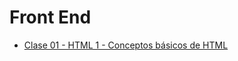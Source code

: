 # Front End

- [Clase 01 - HTML 1 - Conceptos básicos de
HTML](https://github.com/eugenia1984/CodoACodo-FS-Java/blob/main/front-end/clase-01.md)
